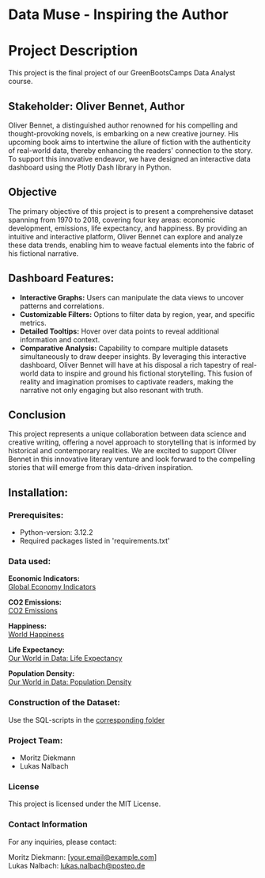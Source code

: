 # Data Muse - Inspiring the Author

# Project Description

This project is the final project of our GreenBootsCamps Data Analyst course.

## Stakeholder: Oliver Bennet, Author

Oliver Bennet, a distinguished author renowned for his compelling and thought-provoking novels, is embarking on a new creative journey. His upcoming book aims to intertwine the allure of fiction with the authenticity of real-world data, thereby enhancing the readers' connection to the story. To support this innovative endeavor, we have designed an interactive data dashboard using the Plotly Dash library in Python.

## Objective

The primary objective of this project is to present a comprehensive dataset spanning from 1970 to 2018, covering four key areas: economic development, emissions, life expectancy, and happiness. By providing an intuitive and interactive platform, Oliver Bennet can explore and analyze these data trends, enabling him to weave factual elements into the fabric of his fictional narrative. 

## Dashboard Features:

- **Interactive Graphs:** Users can manipulate the data views to uncover patterns and correlations.
- **Customizable Filters:** Options to filter data by region, year, and specific metrics.
- **Detailed Tooltips:** Hover over data points to reveal additional information and context.
- **Comparative Analysis:** Capability to compare multiple datasets simultaneously to draw deeper insights.
By leveraging this interactive dashboard, Oliver Bennet will have at his disposal a rich tapestry of real-world data to inspire and ground his fictional storytelling. This fusion of reality and imagination promises to captivate readers, making the narrative not only engaging but also resonant with truth.

## Conclusion

This project represents a unique collaboration between data science and creative writing, offering a novel approach to storytelling that is informed by historical and contemporary realities. We are excited to support Oliver Bennet in this innovative literary venture and look forward to the compelling stories that will emerge from this data-driven inspiration.

## Installation:
### Prerequisites:

- Python-version: 3.12.2 
- Required packages listed in 'requirements.txt'

### Data used:

**Economic Indicators:** <br>
[Global Economy Indicators](https://www.kaggle.com/datasets/prasad22/global-economy-indicators/data)

**CO2 Emissions:** <br> 
[CO2 Emissions](https://www.kaggle.com/datasets/kkhandekar/co2-emissions-1960-2018/data)

**Happiness:** <br>
[World Happiness](https://www.kaggle.com/datasets/unsdsn/world-happiness/data)

**Life Expectancy:** <br>
[Our World in Data: Life Expectancy](https://ourworldindata.org/life-expectancy#article-licence)

**Population Density:** <br>
[Our World in Data: Population Density](https://ourworldindata.org/grapher/population-density)


### Construction of the Dataset:

Use the SQL-scripts in the [corresponding folder](sql-scripts/)

### Project Team:
- Moritz Diekmann
- Lukas Nalbach

### License

This project is licensed under the MIT License.

### Contact Information

For any inquiries, please contact:

Moritz Diekmann: [your.email@example.com] <br>
Lukas Nalbach: lukas.nalbach@posteo.de